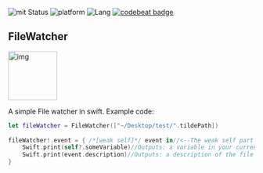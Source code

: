 ![mit Status](https://img.shields.io/badge/License-MIT-brightgreen.svg) ![platform](https://img.shields.io/badge/Platform-macOS/iOS-blue.svg) ![Lang](https://img.shields.io/badge/Language-Swift%203.0.1-orange.svg)
[![codebeat badge](https://codebeat.co/badges/041905ca-d1a9-4090-81b1-564282200af4)](https://codebeat.co/projects/github-com-eonist-filewatcher-master)

## FileWatcher

<img width="100" alt="img" src="https://rawgit.com/stylekit/img/master/FileWatcher.svg">

A simple File watcher in swift. Example code: 

```swift
let fileWatcher = FileWatcher(["~/Desktop/test/".tildePath])
        
fileWatcher!.event = { /*[weak self]*/ event in//<--The weak self part enables you to interact with your app in a safe manner, not required
    Swift.print(self?.someVariable)//Outputs: a variable in your current class
    Swift.print(event.description)//Outputs: a description of the file change
}
```
